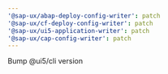 ```yaml
---
'@sap-ux/abap-deploy-config-writer': patch
'@sap-ux/cf-deploy-config-writer': patch
'@sap-ux/ui5-application-writer': patch
'@sap-ux/cap-config-writer': patch
---
```


Bump @ui5/cli version
